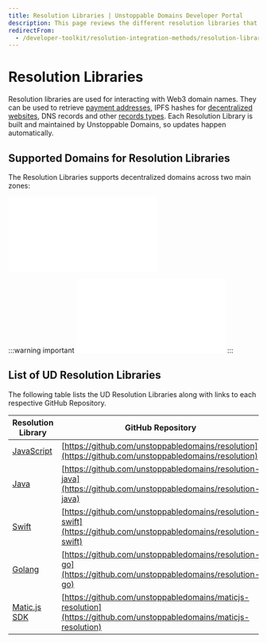```yaml
---
title: Resolution Libraries | Unstoppable Domains Developer Portal
description: This page reviews the different resolution libraries that can be used for resolving a domain. The libraries are fully supported and maintained by UD.
redirectFrom:
  - /developer-toolkit/resolution-integration-methods/resolution-libraries/libraries-overview/
---
```


# Resolution Libraries

Resolution libraries are used for interacting with Web3 domain names. They can be used to retrieve [payment addresses](/crypto-payments/index.md), IPFS hashes for [decentralized websites](/d-websites/index.md), DNS records and other [records types](/resolution/guides/records-reference.md). Each Resolution Library is built and maintained by Unstoppable Domains, so updates happen automatically.

## Supported Domains for Resolution Libraries

The Resolution Libraries supports decentralized domains across two main zones:

<embed src="/snippets/_supported-domain-endings.md" />

:::warning important
<embed src="/snippets/_new_tld_warning.md" />
:::

## List of UD Resolution Libraries

The following table lists the UD Resolution Libraries along with links to each respective GitHub Repository.

| Resolution Library | GitHub Repository                                                                                                |
| ------------------------------------------ | ---------------------------------------------------------------------------------------------------------------- |
| [JavaScript](resolution.md)   | [https://github.com/unstoppabledomains/resolution](https://github.com/unstoppabledomains/resolution)             |
| [Java](resolution-java.md)               | [https://github.com/unstoppabledomains/resolution-java](https://github.com/unstoppabledomains/resolution-java)   |
| [Swift](resolution-swift.md)             | [https://github.com/unstoppabledomains/resolution-swift](https://github.com/unstoppabledomains/resolution-swift) |
| [Golang](resolution-go.md)               | [https://github.com/unstoppabledomains/resolution-go](https://github.com/unstoppabledomains/resolution-go)       |
| [Matic.js SDK](resolve-with-maticjs.md)  | [https://github.com/unstoppabledomains/maticjs-resolution](https://github.com/unstoppabledomains/maticjs-resolution)       |


